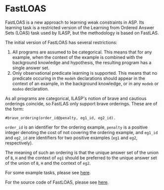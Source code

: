 # FastLOAS

FastLOAS is a new approach to learning weak constraints in ASP. Its
learning task is a restricted version of the Learning from Ordered
Answer Sets (LOAS) task used by ILASP, but the methodology is based on
FastLAS.

The initial version of FastLOAS has several restrictions:

1. All programs are assumed to be categorical. This means that for any
   example, when the context of the example is combined with the
   background knowledge and hypothesis, the resulting program has a
   single answer set.
2. Only observational predicate learning is supported. This means that
   no predicate occuring in the `modeh` declarations should appear in
   the context of an example, in the background knowledge, or in any
   `modeb` or `modeo` declaration.

As all programs are categorical, ILASP's notion of brave and cautious
orderings coincide, so FastLAS only support brave orderings. These are
of the form:

```
#brave_ordering(order_id@penalty, eg1_id, eg2_id).
```

`order_id` is an identifier for the ordering example, `penalty` is a
positive integer denoting the cost of not covering the ordering example,
and `eg1_id` and `eg2_id` are identifiers for two positive examples
(`eg1` and `eg2`, respectively).

The meaning of such an ordering is that the unique answer set of the
union of `B`, `H` and the context of `eg1` should be preferred to the
unique answer set of the union of `B`, `H` and the context of `eg2`.

For some example tasks, please see
[here](https://github.com/spike-imperial/FastLAS/tree/master/FastLOAS/example_tasks/).

For the source code of FastLOAS, please see
[here](https://github.com/spike-imperial/FastLAS/tree/master/FastLOAS/implementation/).
